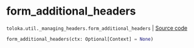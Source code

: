 # form_additional_headers
`toloka.util._managing_headers.form_additional_headers` | [Source code](https://github.com/Toloka/toloka-kit/blob/v1.1.2/src/util/_managing_headers.py#L83)

```python
form_additional_headers(ctx: Optional[Context] = None)
```

